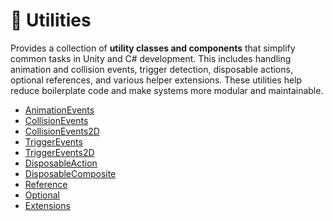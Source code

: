 # 🧩 Utilities

Provides a collection of **utility classes and components** that simplify common tasks in Unity and C# development. This
includes handling animation and collision events, trigger detection, disposable actions, optional references, and
various helper extensions. These utilities help reduce boilerplate code and make systems more modular and maintainable.

- [AnimationEvents](AnimationEvents.md) <!-- + -->
- [CollisionEvents](CollisionEvents.md) <!-- + -->
- [CollisionEvents2D](CollisionEvents2D.md) <!-- + -->
- [TriggerEvents](TriggerEvents.md) <!-- + -->
- [TriggerEvents2D](TriggerEvents2D.md) <!-- + -->
- [DisposableAction](DisposableAction.md) <!-- + -->
- [DisposableComposite](DisposableComposite.md) <!-- + -->
- [Reference](Reference.md)
- [Optional](Optional.md)
- [Extensions](Extensions.md)
